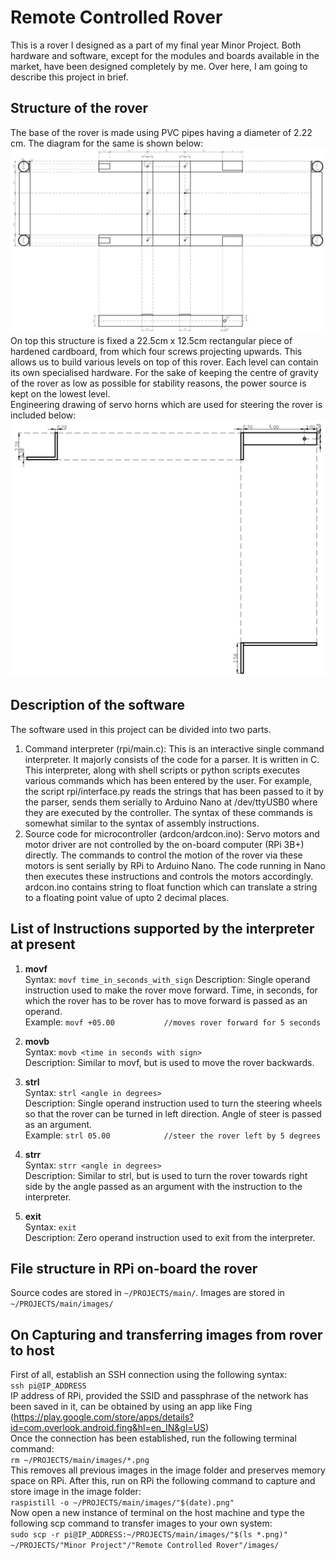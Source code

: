 # Remote Controlled Rover 
This is a rover I designed as a part of my final year Minor Project. Both hardware and software, except for the modules and boards available in the market, have been designed completely by me. Over here, I am going to describe this project in brief. 

## Structure of the rover 
The base of the rover is made using PVC pipes having a diameter of 2.22 cm. The diagram for the same is shown below: 
![Drawing of the base of the rover](plans/img/base.png)
On top this structure is fixed a 22.5cm x 12.5cm rectangular piece of hardened cardboard, from which four screws projecting upwards. This allows us to build various levels on top of this rover. Each level can contain its own specialised hardware. For the sake of keeping the centre of gravity of the rover as low as possible for stability reasons, the power source is kept on the lowest level.  
Engineering drawing of servo horns which are used for steering the rover is included below:  
![Drawing of the servo horn to which the front steering wheels are connected](plans/img/horn.png)  

## Description of the software 
The software used in this project can be divided into two parts. 
1. Command interpreter (rpi/main.c): This is an interactive single command interpreter. It majorly consists of the code for a parser. It is written in C. This interpreter, along with shell scripts or python scripts executes various commands which has been entered by the user. For example, the script rpi/interface.py reads the strings that has been passed to it by the parser, sends them serially to Arduino Nano at /dev/ttyUSB0 where they are executed by the controller. The syntax of these commands is somewhat similar to the syntax of assembly instructions.
2. Source code for microcontroller (ardcon/ardcon.ino): Servo motors and motor driver are not controlled by the on-board computer (RPi 3B+) directly. The commands to control the motion of the rover via these motors is sent serially by RPi to Arduino Nano. The code running in Nano then executes these instructions and controls the motors accordingly. ardcon.ino contains string to float function which can translate a string to a floating point value of upto 2 decimal places.

## List of Instructions supported by the interpreter at present 
1. **movf**  
Syntax: `movf time_in_seconds_with_sign`
Description: Single operand instruction used to make the rover move forward. Time, in seconds, for which the rover has to be rover has to move forward is passed as an operand.  
Example: `movf +05.00			//moves rover forward for 5 seconds`  
  
2. **movb**   
Syntax: `movb <time in seconds with sign>`  
Description: Similar to movf, but is used to move the rover backwards.  
  
3. **strl**  
Syntax: `strl <angle in degrees>`  
Description: Single operand instruction used to turn the steering wheels so that the rover can be turned in left direction. Angle of steer is passed as an argument.  
Example: `strl 05.00			//steer the rover left by 5 degrees`  
  
4. **strr**   
Syntax: `strr <angle in degrees>`  
Description: Similar to strl, but is used to turn the rover towards right side by the angle passed as an argument with the instruction to the interpreter.  

5. **exit**   
Syntax: `exit`  
Description: Zero operand instruction used to exit from the interpreter.    
  
## File structure in RPi on-board the rover  
Source codes are stored in `~/PROJECTS/main/`. Images are stored in `~/PROJECTS/main/images/`  

## On Capturing and transferring images from rover to host  
First of all, establish an SSH connection using the following syntax:  
`ssh pi@IP_ADDRESS`  
IP address of RPi, provided the SSID and passphrase of the network has been saved in it, can be obtained by using an app like Fing (https://play.google.com/store/apps/details?id=com.overlook.android.fing&hl=en_IN&gl=US)  
Once the connection has been established, run the following terminal command:  
`rm ~/PROJECTS/main/images/*.png`  
This removes all previous images in the image folder and preserves memory space on RPi. After this, run on RPi the following command to capture and store image in the image folder:  
`raspistill -o ~/PROJECTS/main/images/"$(date).png"`  
Now open a new instance of terminal on the host machine and type the following scp command to transfer images to your own system:  
`sudo scp -r pi@IP_ADDRESS:~/PROJECTS/main/images/"$(ls *.png)" ~/PROJECTS/"Minor Project"/"Remote Controlled Rover"/images/`
